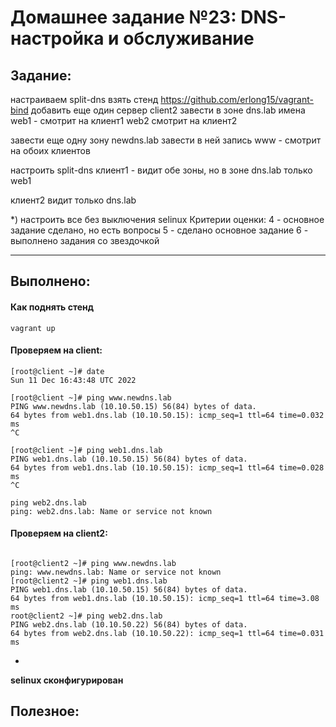 # **Домашнее задание №23: DNS- настройка и обслуживание**

## **Задание:**

настраиваем split-dns
взять стенд https://github.com/erlong15/vagrant-bind
добавить еще один сервер client2
завести в зоне dns.lab
имена
web1 - смотрит на клиент1
web2 смотрит на клиент2

завести еще одну зону newdns.lab
завести в ней запись
www - смотрит на обоих клиентов

настроить split-dns
клиент1 - видит обе зоны, но в зоне dns.lab только web1

клиент2 видит только dns.lab

*) настроить все без выключения selinux
Критерии оценки: 4 - основное задание сделано, но есть вопросы
5 - сделано основное задание
6 - выполнено задания со звездочкой

---

## **Выполнено:**

#### Как поднять стенд
```
vagrant up
```

#### Проверяем на client:
```
[root@client ~]# date
Sun 11 Dec 16:43:48 UTC 2022

[root@client ~]# ping www.newdns.lab
PING www.newdns.lab (10.10.50.15) 56(84) bytes of data.
64 bytes from web1.dns.lab (10.10.50.15): icmp_seq=1 ttl=64 time=0.032 ms
^C

[root@client ~]# ping web1.dns.lab
PING web1.dns.lab (10.10.50.15) 56(84) bytes of data.
64 bytes from web1.dns.lab (10.10.50.15): icmp_seq=1 ttl=64 time=0.028 ms
^C

ping web2.dns.lab
ping: web2.dns.lab: Name or service not known

```


#### Проверяем на client2:
```

[root@client2 ~]# ping www.newdns.lab
ping: www.newdns.lab: Name or service not known
[root@client2 ~]# ping web1.dns.lab
PING web1.dns.lab (10.10.50.15) 56(84) bytes of data.
64 bytes from web1.dns.lab (10.10.50.15): icmp_seq=1 ttl=64 time=3.08 ms
root@client2 ~]# ping web2.dns.lab
PING web2.dns.lab (10.10.50.22) 56(84) bytes of data.
64 bytes from web2.dns.lab (10.10.50.22): icmp_seq=1 ttl=64 time=0.031 ms

```
*
**selinux сконфигурирован**

## **Полезное:**


